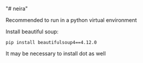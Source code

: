 "# neira" 

Recommended to run in a python virtual environment

Install beautiful soup:

```
pip install beautifulsoup4==4.12.0
```

It may be necessary to install dot as well

